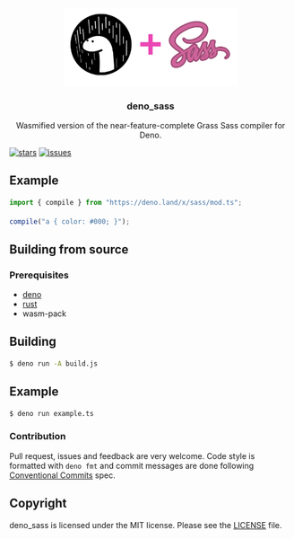 <br />
<p align="center">
  <a href="https://github.com/littledivy/deno_sass">
    <img src="./assets/deno_sass.png" alt="deno_sass logo" width="310">
  </a>
  <h3 align="center">deno_sass</h3>

  <p align="center">
    Wasmified version of the near-feature-complete Grass Sass compiler for Deno.
 </p>
 <p align="center">

  [![stars](https://img.shields.io/github/stars/littledivy/deno_sass2)](https://github.com/littledivy/deno_sass2/stargazers)
  [![issues](https://img.shields.io/github/issues/littledivy/deno_sass2)](https://github.com/littledivy/deno_sass2/issues)
 </p>
</p>

## Example

```typescript
import { compile } from "https://deno.land/x/sass/mod.ts";

compile("a { color: #000; }");
```

## Building from source

### Prerequisites

- [deno](https://deno.land/)
- [rust](https://www.rust-lang.org/)
- wasm-pack

## Building
```bash
$ deno run -A build.js
```

## Example

```bash
$ deno run example.ts
```

### Contribution

Pull request, issues and feedback are very welcome. Code style is formatted with `deno fmt` and commit messages are done following [Conventional Commits](https://www.conventionalcommits.org/en/v1.0.0/) spec.

## Copyright

deno_sass is licensed under the MIT license. Please see the [LICENSE](LICENSE) file.
